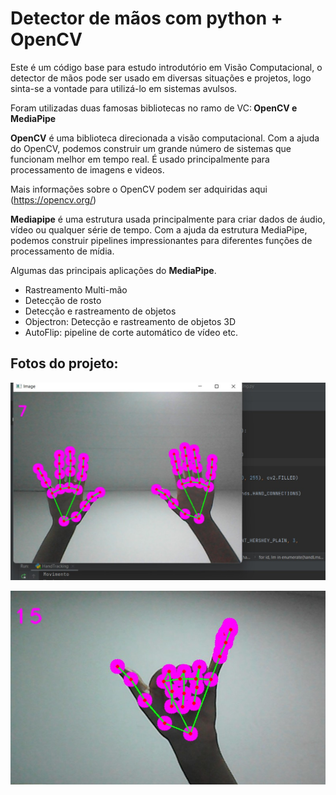 <h1>Detector de mãos com python + OpenCV</h1>

<p>Este é um código base para estudo introdutório em Visão Computacional, o detector de mãos pode ser usado em diversas situações e projetos, logo sinta-se a vontade para utilizá-lo em sistemas avulsos.
	
<p>Foram utilizadas duas famosas bibliotecas no ramo de VC:<b> OpenCV e MediaPipe</b>
	
<b>OpenCV</b> é uma biblioteca direcionada a visão computacional. Com a ajuda do OpenCV, podemos construir um grande número de sistemas que funcionam melhor em tempo real. É usado principalmente para processamento de imagens e videos.

Mais informações sobre o OpenCV podem ser adquiridas aqui (https://opencv.org/)</p>

<p><b>Mediapipe</b> é uma estrutura usada principalmente para criar dados de áudio, vídeo ou qualquer série de tempo. Com a ajuda da estrutura MediaPipe, podemos construir pipelines impressionantes para diferentes funções de processamento de mídia.

Algumas das principais aplicações do <b>MediaPipe</b>.

* Rastreamento Multi-mão
* Detecção de rosto
* Detecção e rastreamento de objetos
* Objectron: Detecção e rastreamento de objetos 3D
* AutoFlip: pipeline de corte automático de vídeo etc.</p>

<b><h2>Fotos do projeto:</h2></b>

<img src="img1.jpg">
<p></p>
<img src="img2.jpg">

